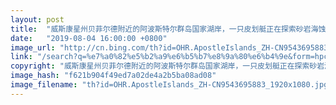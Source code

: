 ```yaml
---
layout: post
title:  "威斯康星州贝菲尔德附近的阿波斯特尔群岛国家湖岸，一只皮划艇正在探索砂岩海蚀洞"
date:   "2019-08-04 16:00:00 +0800"
image_url: "http://cn.bing.com/th?id=OHR.ApostleIslands_ZH-CN9543695883_1920x1080.jpg&rf=LaDigue_1920x1080.jpg&pid=hp"
link: "/search?q=%e7%a0%82%e5%b2%a9%e6%b5%b7%e8%9a%80%e6%b4%9e&form=hpcapt&mkt=zh-cn"
copyright: "威斯康星州贝菲尔德附近的阿波斯特尔群岛国家湖岸，一只皮划艇正在探索砂岩海蚀洞 (© Chuck Haney/Danita Delimont)"
image_hash: "f621b904f49ed7a02de4a2b5ba08ad08"
image_filename: "th?id=OHR.ApostleIslands_ZH-CN9543695883_1920x1080.jpg&rf=LaDigue_1920x1080.jpg&pid=hp"
---
```

